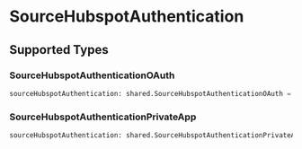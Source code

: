 # SourceHubspotAuthentication


## Supported Types

### SourceHubspotAuthenticationOAuth

```python
sourceHubspotAuthentication: shared.SourceHubspotAuthenticationOAuth = /* values here */
```

### SourceHubspotAuthenticationPrivateApp

```python
sourceHubspotAuthentication: shared.SourceHubspotAuthenticationPrivateApp = /* values here */
```

